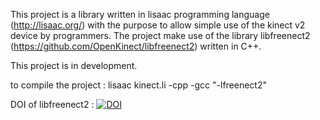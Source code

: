 This project is a library written in lisaac programming language (http://lisaac.org/) with the purpose to allow simple use of the kinect v2 device by programmers.
The project make use of the library libfreenect2 (https://github.com/OpenKinect/libfreenect2) written in C++.

This project is in development.

to compile the project : lisaac kinect.li -cpp -gcc "-lfreenect2"

DOI of libfreenect2 : [![DOI](https://zenodo.org/badge/DOI/10.5281/zenodo.50641.svg)](https://doi.org/10.5281/zenodo.50641)

